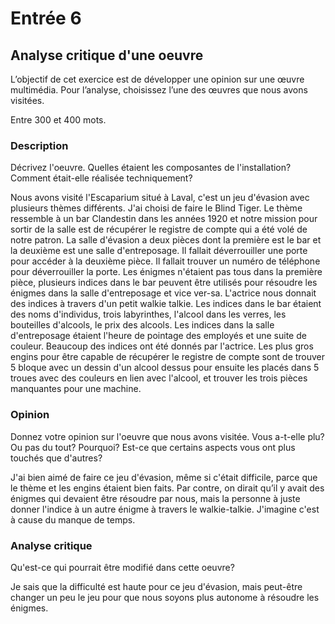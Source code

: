 # Entrée 6
## Analyse critique d'une oeuvre

L’objectif de cet exercice est de développer une opinion sur une œuvre multimédia. Pour l’analyse, choisissez l’une des œuvres que nous avons visitées. 

Entre 300 et 400 mots. 

### Description
Décrivez l'oeuvre. Quelles étaient les composantes de l'installation? Comment était-elle réalisée techniquement? 

Nous avons visité l'Escaparium situé à Laval, c'est un jeu d'évasion avec plusieurs thèmes différents. J'ai choisi de faire le Blind Tiger. Le thème ressemble à un bar Clandestin dans les années 1920 et notre mission pour sortir de la salle est de récupérer le registre de compte qui a été volé de notre patron. La salle d'évasion a deux pièces dont la première est le bar et la deuxième est une salle d'entreposage. Il fallait déverrouiller une porte pour accéder à la deuxième pièce. Il fallait trouver un numéro de téléphone pour déverrouiller la porte. Les énigmes n'étaient pas tous dans la première pièce, plusieurs indices dans le bar peuvent être utilisés pour résoudre les énigmes dans la salle d'entreposage et vice ver-sa. L'actrice nous donnait des indices à travers d'un petit walkie talkie. Les indices dans le bar étaient des noms d'individus, trois labyrinthes, l'alcool dans les verres, les bouteilles d'alcools, le prix des alcools. Les indices dans la salle d'entreposage étaient l'heure de pointage des employés et une suite de couleur. Beaucoup des indices ont été donnés par l'actrice. Les plus gros engins pour être capable de récupérer le registre de compte sont de trouver 5 bloque avec un dessin d'un alcool dessus pour ensuite les placés dans 5 troues avec des couleurs en lien avec l'alcool, et trouver les trois pièces manquantes pour une machine.   

### Opinion
Donnez votre opinion sur l'oeuvre que nous avons visitée. Vous a-t-elle plu? Ou pas du tout? Pourquoi? Est-ce que certains aspects vous ont plus touchés que d'autres? 

J'ai bien aimé de faire ce jeu d'évasion, même si c'était difficile, parce que le thème et les engins étaient bien faits. Par contre, on dirait qu’il y avait des énigmes qui devaient être résoudre par nous, mais la personne à juste donner l'indice à un autre énigme à travers le walkie-talkie. J'imagine c'est à cause du manque de temps. 

### Analyse critique
Qu'est-ce qui pourrait être modifié dans cette oeuvre? 

Je sais que la difficulté est haute pour ce jeu d'évasion, mais peut-être changer un peu le jeu pour que nous soyons plus autonome à résoudre les énigmes. 

